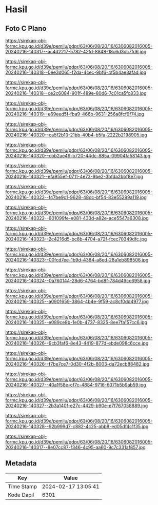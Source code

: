 # Hasil

## Foto C Plano

https://sirekap-obj-formc.kpu.go.id/d39e/pemilu/pdpr/63/06/08/20/16/6306082016005-20240216-140317--ac4d2217-5782-42fd-8848-18c6d3dc7fd6.jpg

https://sirekap-obj-formc.kpu.go.id/d39e/pemilu/pdpr/63/06/08/20/16/6306082016005-20240216-140318--0ee3d065-f2da-4cec-9bf6-4f5b4ae3afad.jpg

https://sirekap-obj-formc.kpu.go.id/d39e/pemilu/pdpr/63/06/08/20/16/6306082016005-20240216-140318--ce2c6084-901f-489e-80d6-7c01ca5fc833.jpg

https://sirekap-obj-formc.kpu.go.id/d39e/pemilu/pdpr/63/06/08/20/16/6306082016005-20240216-140319--e69eed5f-fba9-466b-9631-256a8fcf9f74.jpg

https://sirekap-obj-formc.kpu.go.id/d39e/pemilu/pdpr/63/06/08/20/16/6306082016005-20240216-140320--ca5f2b10-21bb-40b4-b5fa-2222b2198905.jpg

https://sirekap-obj-formc.kpu.go.id/d39e/pemilu/pdpr/63/06/08/20/16/6306082016005-20240216-140320--cbb2ae49-b720-44dc-885a-09904fa58143.jpg

https://sirekap-obj-formc.kpu.go.id/d39e/pemilu/pdpr/63/06/08/20/16/6306082016005-20240216-140321--efa955ef-0711-4e73-9be2-3bfda2bbf8e7.jpg

https://sirekap-obj-formc.kpu.go.id/d39e/pemilu/pdpr/63/06/08/20/16/6306082016005-20240216-140322--f47be9c1-9628-48dc-bf54-83e55299a119.jpg

https://sirekap-obj-formc.kpu.go.id/d39e/pemilu/pdpr/63/06/08/20/16/6306082016005-20240216-140322--601099fe-e081-433d-a82e-ace5547a6308.jpg

https://sirekap-obj-formc.kpu.go.id/d39e/pemilu/pdpr/63/06/08/20/16/6306082016005-20240216-140323--2c4216d5-bc8b-4704-a72f-fcec70349dfc.jpg

https://sirekap-obj-formc.kpu.go.id/d39e/pemilu/pdpr/63/06/08/20/16/6306082016005-20240216-140323--00fcd7ee-1b9d-4384-a8ed-28a1eb898506.jpg

https://sirekap-obj-formc.kpu.go.id/d39e/pemilu/pdpr/63/06/08/20/16/6306082016005-20240216-140324--0a760144-28d6-4764-bd8f-784d49cc6958.jpg

https://sirekap-obj-formc.kpu.go.id/d39e/pemilu/pdpr/63/06/08/20/16/6306082016005-20240216-140325--a0901659-3864-4b4e-9f59-ac8cf0dd4977.jpg

https://sirekap-obj-formc.kpu.go.id/d39e/pemilu/pdpr/63/06/08/20/16/6306082016005-20240216-140325--e089ce8b-1e0b-4737-8325-8ee7fa157cc6.jpg

https://sirekap-obj-formc.kpu.go.id/d39e/pemilu/pdpr/63/06/08/20/16/6306082016005-20240216-140326--9cb3faf6-8e43-4419-877d-ebde098c6cce.jpg

https://sirekap-obj-formc.kpu.go.id/d39e/pemilu/pdpr/63/06/08/20/16/6306082016005-20240216-140326--f7be7ce7-0d30-4f2b-8003-da72ecb88482.jpg

https://sirekap-obj-formc.kpu.go.id/d39e/pemilu/pdpr/63/06/08/20/16/6306082016005-20240216-140327--40a1f58e-cf7c-4884-9716-6071b5b9ab59.jpg

https://sirekap-obj-formc.kpu.go.id/d39e/pemilu/pdpr/63/06/08/20/16/6306082016005-20240216-140327--2b3a140f-e27c-4429-b90e-e7f767058889.jpg

https://sirekap-obj-formc.kpu.go.id/d39e/pemilu/pdpr/63/06/08/20/16/6306082016005-20240216-140328--92b999d7-c882-4c25-abb8-ed05df4c1f35.jpg

https://sirekap-obj-formc.kpu.go.id/d39e/pemilu/pdpr/63/06/08/20/16/6306082016005-20240216-140317--8e07cc87-f346-4c95-aa60-9c7c331af857.jpg


## Metadata

| Key        | Value               |
| ---------- | ------------------- |
| Time Stamp | 2024-02-17 13:05:41 |
| Kode Dapil | 6301                |



